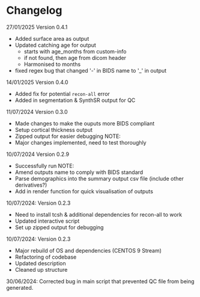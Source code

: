 # Changelog

27/01/2025
Version 0.4.1
- Added surface area as output
- Updated catching age for output
    - starts with age_months from custom-info
    - if not found, then age from dicom header
    - Harmonised to months
- fixed regex bug that changed '-' in BIDS name to '_' in output

14/01/2025
Version 0.4.0
- Added fix for potential `recon-all` error
- Added in segmentation & SynthSR output for QC

11/07/2024
Version 0.3.0
- Made changes to make the ouputs more BIDS compliant
- Setup cortical thickness output
- Zipped output for easier debugging
NOTE:
- Major changes implemented, need to test thoroughly

10/07/2024
Version 0.2.9
- Successfully run
NOTE:
- Amend outputs name to comply with BIDS standard
- Parse demographics into the summary output csv file (include other derivatives?)
- Add in render function for quick visualisation of outputs


10/07/2024:
Version 0.2.3 

- Need to install tcsh & additional dependencies for recon-all to work
- Updated interactive script
- Set up zipped output for debugging


10/07/2024:
Version 0.2.3 

- Major rebuild of OS and dependencies (CENTOS 9 Stream)
- Refactoring of codebase
- Updated description
- Cleaned up structure

30/06/2024:
Corrected bug in main script that prevented QC file from being generated. 